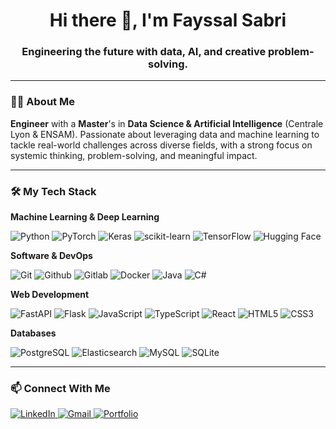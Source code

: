 <h1 align="center">Hi there 👋, I'm Fayssal Sabri</h1>
<h3 align="center">Engineering the future with data, AI, and creative problem-solving.</h3>

---

### 👨‍💻 About Me

**Engineer** with a **Master**'s in **Data Science & Artificial Intelligence** (Centrale Lyon & ENSAM). Passionate about leveraging data and machine learning to tackle real-world challenges across diverse fields, with a strong focus on systemic thinking, problem-solving, and meaningful impact.


---

### 🛠️ My Tech Stack

**Machine Learning & Deep Learning**
<p>
  <img src="https://img.shields.io/badge/Python-14354C?&logo=python&logoColor=white" alt="Python"/>
  <img src="https://img.shields.io/badge/PyTorch-EE4C2C?&logo=PyTorch&logoColor=white" alt="PyTorch"/>
  <img src="https://img.shields.io/badge/Keras-%23D00000.svg?logo=Keras&logoColor=white" alt="Keras"/>
  <img src="https://img.shields.io/badge/scikit--learn-%23F7931E.svg?&logo=scikit-learn&logoColor=white" alt="scikit-learn"/>
  <img src="https://img.shields.io/badge/TensorFlow-%23FF6F00.svg?logo=TensorFlow&logoColor=white" alt="TensorFlow"/>
  <img src="https://img.shields.io/badge/%20Hugging%20Face-FFD21E?&logo=hugging-face&logoColor=white" alt="Hugging Face"/>
</p>

**Software & DevOps**
<p>
  <img src="https://img.shields.io/badge/GIT-E44C30?&logo=git&logoColor=white" alt="Git"/>
  <img src="https://img.shields.io/badge/Github-171515?&logo=github&logoColor=white" alt="Github"/>
  <img src="https://img.shields.io/badge/Gitlab-330F63?logo=gitlab&logoColor=white" alt="Gitlab"/>
  <img src="https://img.shields.io/badge/Docker-%230db7ed.svg?&logo=docker&logoColor=white" alt="Docker"/>
  <img src="https://img.shields.io/badge/Java-ED8B00?logo=java&logoColor=white" alt="Java"/>
  <img src="https://img.shields.io/badge/C%23-058e0c?logo=c-sharp&logoColor=white" alt="C#"/>
</p>

**Web Development**
<p>
  <img src="https://img.shields.io/badge/FastAPI-005571?logo=fastapi" alt="FastAPI"/>
  <img src="https://img.shields.io/badge/Flask-000000?logo=flask&logoColor=white" alt="Flask"/>
  <img src="https://img.shields.io/badge/JavaScript-323330?&logo=javascript&logoColor=F7DF1E" alt="JavaScript"/>
  <img src="https://img.shields.io/badge/TypeScript-007ACC?logo=typescript&logoColor=white" alt="TypeScript"/>
  <img src="https://img.shields.io/badge/React-20232A?logo=react&logoColor=61DAFB" alt="React"/>
  <img src="https://img.shields.io/badge/html5-%23E34F26.svg?logo=html5&logoColor=white" alt="HTML5"/>
  <img src="https://img.shields.io/badge/CSS3-%231572B6.svg?logo=css3&logoColor=white" alt="CSS3"/>
</p>

**Databases**
<p>
  <img src="https://img.shields.io/badge/Postgres-%23316192.svg?&logo=postgresql&logoColor=white" alt="PostgreSQL"/>
  <img src="https://img.shields.io/badge/Elasticsearch-005571?logo=elasticsearch&logoColor=white" alt="Elasticsearch"/>
  <img src="https://img.shields.io/badge/MySQL-4479A1?&logo=mysql&logoColor=white" alt="MySQL"/>
  <img src="https://img.shields.io/badge/SQLite-07405E?logo=sqlite&logoColor=white" alt="SQLite"/>
</p>

---

### 📫 Connect With Me

<p align="left">
  <a href="https://www.linkedin.com/in/fayssalsabri" target="_blank">
    <img src="https://img.shields.io/badge/LinkedIn-0077B5?style=for-the-badge&logo=linkedin&logoColor=white" alt="LinkedIn"/>
  </a>
  <a href="mailto:fayssalsabri4@gmail.com">
    <img src="https://img.shields.io/badge/Gmail-D14836?style=for-the-badge&logo=gmail&logoColor=white" alt="Gmail"/>
  </a>
  <a href="https://fayssalsabri.github.io/" target="_blank">
    <img src="https://img.shields.io/badge/Portfolio-000000?style=for-the-badge&logo=About.me&logoColor=white" alt="Portfolio"/>
  </a>
</p>

